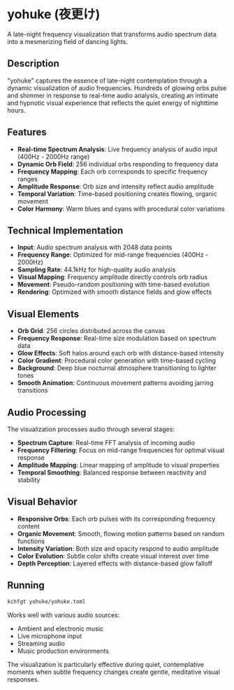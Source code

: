 # yohuke (夜更け)

A late-night frequency visualization that transforms audio spectrum data into a mesmerizing field of dancing lights.

## Description

"yohuke" captures the essence of late-night contemplation through a dynamic visualization of audio frequencies. Hundreds of glowing orbs pulse and shimmer in response to real-time audio analysis, creating an intimate and hypnotic visual experience that reflects the quiet energy of nighttime hours.

## Features

- **Real-time Spectrum Analysis**: Live frequency analysis of audio input (400Hz - 2000Hz range)
- **Dynamic Orb Field**: 256 individual orbs responding to frequency data
- **Frequency Mapping**: Each orb corresponds to specific frequency ranges
- **Amplitude Response**: Orb size and intensity reflect audio amplitude
- **Temporal Variation**: Time-based positioning creates flowing, organic movement
- **Color Harmony**: Warm blues and cyans with procedural color variations

## Technical Implementation

- **Input**: Audio spectrum analysis with 2048 data points
- **Frequency Range**: Optimized for mid-range frequencies (400Hz - 2000Hz)
- **Sampling Rate**: 44.1kHz for high-quality audio analysis
- **Visual Mapping**: Frequency amplitude directly controls orb radius
- **Movement**: Pseudo-random positioning with time-based evolution
- **Rendering**: Optimized with smooth distance fields and glow effects

## Visual Elements

- **Orb Grid**: 256 circles distributed across the canvas
- **Frequency Response**: Real-time size modulation based on spectrum data
- **Glow Effects**: Soft halos around each orb with distance-based intensity
- **Color Gradient**: Procedural color generation with time-based cycling
- **Background**: Deep blue nocturnal atmosphere transitioning to lighter tones
- **Smooth Animation**: Continuous movement patterns avoiding jarring transitions

## Audio Processing

The visualization processes audio through several stages:

- **Spectrum Capture**: Real-time FFT analysis of incoming audio
- **Frequency Filtering**: Focus on mid-range frequencies for optimal visual response
- **Amplitude Mapping**: Linear mapping of amplitude to visual properties
- **Temporal Smoothing**: Balanced response between reactivity and stability

## Visual Behavior

- **Responsive Orbs**: Each orb pulses with its corresponding frequency content
- **Organic Movement**: Smooth, flowing motion patterns based on random functions
- **Intensity Variation**: Both size and opacity respond to audio amplitude
- **Color Evolution**: Subtle color shifts create visual interest over time
- **Depth Perception**: Layered effects with distance-based glow falloff

## Running

```bash
kchfgt yohuke/yohuke.toml
```

Works well with various audio sources:
- Ambient and electronic music
- Live microphone input
- Streaming audio
- Music production environments

The visualization is particularly effective during quiet, contemplative moments when subtle frequency changes create gentle, meditative visual responses.
